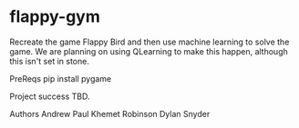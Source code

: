# flappy-gym
Recreate the game Flappy Bird and then use machine learning to solve the game. We are planning on using QLearning to make this happen, although this isn't set in stone.

PreReqs pip install pygame

Project success TBD.

Authors Andrew Paul Khemet Robinson Dylan Snyder
